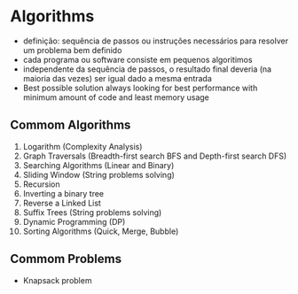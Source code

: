 # Algorithms

- definição: sequência de passos ou instruções necessários para resolver um problema bem definido
- cada programa ou software consiste em pequenos algoritimos
- independente da sequência de passos, o resultado final deveria (na maioria das vezes) ser igual dado a mesma entrada
- Best possible solution always looking for best performance with minimum amount of code and least memory usage

## Commom Algorithms

1. Logarithm (Complexity Analysis)
2. Graph Traversals (Breadth-first search BFS and Depth-first search DFS)
3. Searching Algorithms (Linear and Binary)
4. Sliding Window (String problems solving)
5. Recursion
6. Inverting a binary tree
7. Reverse a Linked List
8. Suffix Trees (String problems solving)
9. Dynamic Programming (DP)
10. Sorting Algorithms (Quick, Merge, Bubble)

## Commom Problems

- Knapsack problem
